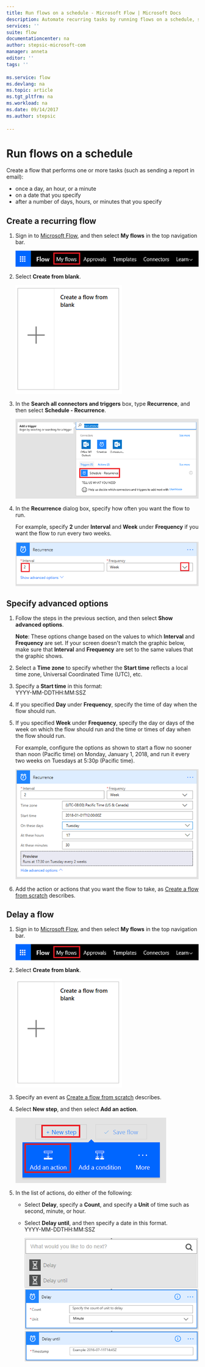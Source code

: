 ```yaml
---
title: Run flows on a schedule - Microsoft Flow | Microsoft Docs
description: Automate recurring tasks by running flows on a schedule, such as every day or every hour.
services: ''
suite: flow
documentationcenter: na
author: stepsic-microsoft-com
manager: anneta
editor: ''
tags: ''

ms.service: flow
ms.devlang: na
ms.topic: article
ms.tgt_pltfrm: na
ms.workload: na
ms.date: 09/14/2017
ms.author: stepsic

---
```

# Run flows on a schedule
Create a flow that performs one or more tasks (such as sending a report in email):

* once a day, an hour, or a minute
* on a date that you specify
* after a number of days, hours, or minutes that you specify

## Create a recurring flow
1. Sign in to [Microsoft Flow](https://flow.microsoft.com), and then select **My flows** in the top navigation bar.
   
    ![My flows option](./media/run-scheduled-tasks/create-flow.png)
2. Select **Create from blank**.
   
    ![Create a flow from blank](./media/run-scheduled-tasks/create-from-blank.png)
3. In the **Search all connectors and triggers** box, type **Recurrence**, and then select **Schedule - Recurrence**.
   
    ![Find recurrence trigger](./media/run-scheduled-tasks/select-recurrence.png)
4. In the **Recurrence** dialog box, specify how often you want the flow to run.
   
    For example, specify **2** under **Interval** and **Week** under **Frequency** if you want the flow to run every two weeks.
   
    ![Specify recurrence](./media/run-scheduled-tasks/specify-recurrence.png)

## Specify advanced options
1. Follow the steps in the previous section, and then select **Show advanced options**.
   
    **Note**: These options change based on the values to which **Interval** and **Frequency** are set. If your screen doesn't match the graphic below, make sure that **Interval** and **Frequency** are set to the same values that the graphic shows.
2. Select a **Time zone** to specify whether the **Start time** reflects a local time zone, Universal Coordinated Time (UTC), etc.
3. Specify a **Start time** in this format:
   <br>YYYY-MM-DDTHH:MM:SSZ
4. If you specified **Day** under **Frequency**, specify the time of day when the flow should run.
5. If you specified **Week** under **Frequency**, specify the day or days of the week on which the flow should run and the time or times of day when the flow should run.
   
    For example, configure the options as shown to start a flow no sooner than noon (Pacific time) on Monday, January 1, 2018, and run it every two weeks on Tuesdays at 5:30p (Pacific time).
   
    ![Specify advanced options](./media/run-scheduled-tasks/advanced-options.png)
6. Add the action or actions that you want the flow to take, as [Create a flow from scratch](get-started-logic-flow.md) describes.

## Delay a flow
1. Sign in to [Microsoft Flow](https://flow.microsoft.com), and then select **My flows** in the top navigation bar.
   
    ![Create a flow from blank](./media/run-scheduled-tasks/create-flow.png)
2. Select **Create from blank**.
   
    ![Create a flow from blank](./media/run-scheduled-tasks/create-from-blank.png)
3. Specify an event as [Create a flow from scratch](get-started-logic-flow.md) describes.
4. Select **New step**, and then select **Add an action**.
   
    ![Option to add an action to a flow](./media/run-scheduled-tasks/add-action.png)
5. In the list of actions, do either of the following:
   
   * Select **Delay**, specify a **Count**, and specify a **Unit** of time such as second, minute, or hour.
   * Select **Delay until**, and then specify a date in this format.<br>YYYY-MM-DDTHH:MM:SSZ
     
     ![Add a delay](./media/run-scheduled-tasks/add-delay.png)
     ![Specify delay in units of time](./media/run-scheduled-tasks/delay.png)
     ![Specify delay until](./media/run-scheduled-tasks/delay-until.png)

